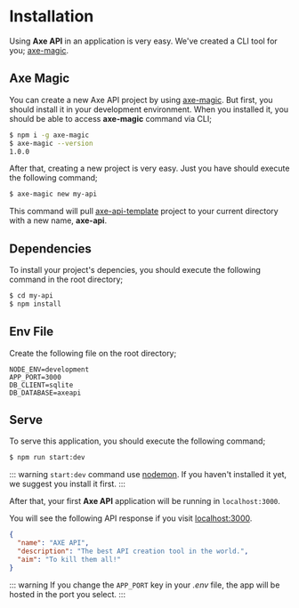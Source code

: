 # Installation

Using **Axe API** in an application is very easy. We've created a CLI tool for you; [axe-magic](https://github.com/axe-api/axe-magic).

## Axe Magic

You can create a new Axe API project by using [axe-magic](https://github.com/axe-api/axe-magic). But first, you should install it in your development environment. When you installed it, you should be able to access **axe-magic** command via CLI;

```bash
$ npm i -g axe-magic
$ axe-magic --version
1.0.0
```

After that, creating a new project is very easy. Just you have should execute the following command;

```bash
$ axe-magic new my-api
```

This command will pull [axe-api-template](https://github.com/axe-api/axe-api-template) project to your current directory with a new name, **axe-api**.

## Dependencies

To install your project's depencies, you should execute the following command in the root directory;

```bash
$ cd my-api
$ npm install
```

## Env File

Create the following file on the root directory;

```env
NODE_ENV=development
APP_PORT=3000
DB_CLIENT=sqlite
DB_DATABASE=axeapi
```

## Serve

To serve this application, you should execute the following command;

```bash
$ npm run start:dev
```

::: warning
`start:dev` command use [nodemon](https://www.npmjs.com/package/nodemon). If you haven't installed it yet, we suggest you install it first.
:::

After that, your first **Axe API** application will be running in `localhost:3000`.

You will see the following API response if you visit [localhost:3000](http://localhost:3000).

```json
{
  "name": "AXE API",
  "description": "The best API creation tool in the world.",
  "aim": "To kill them all!"
}
```

::: warning
If you change the `APP_PORT` key in your _.env_ file, the app will be hosted in the port you select.
:::
